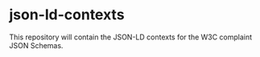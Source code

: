 # json-ld-contexts
This repository will contain the JSON-LD contexts for the W3C complaint JSON Schemas.
